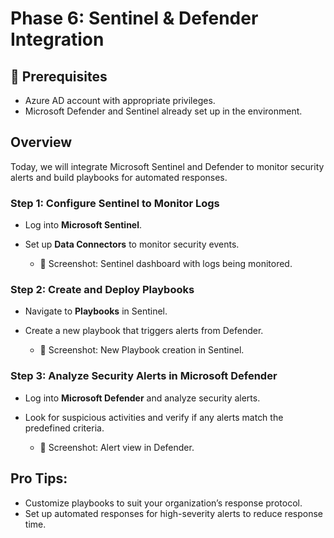 # Phase 6: Sentinel & Defender Integration

## 🧰 Prerequisites
- Azure AD account with appropriate privileges.
- Microsoft Defender and Sentinel already set up in the environment.

## Overview
Today, we will integrate Microsoft Sentinel and Defender to monitor security alerts and build playbooks for automated responses.

### **Step 1: Configure Sentinel to Monitor Logs**
- Log into **Microsoft Sentinel**.
- Set up **Data Connectors** to monitor security events.
  
    - 📸 Screenshot: Sentinel dashboard with logs being monitored.

### **Step 2: Create and Deploy Playbooks**
- Navigate to **Playbooks** in Sentinel.
- Create a new playbook that triggers alerts from Defender.
  
    - 📸 Screenshot: New Playbook creation in Sentinel.

### **Step 3: Analyze Security Alerts in Microsoft Defender**
- Log into **Microsoft Defender** and analyze security alerts.
- Look for suspicious activities and verify if any alerts match the predefined criteria.
  
    - 📸 Screenshot: Alert view in Defender.

## Pro Tips:
- Customize playbooks to suit your organization’s response protocol.
- Set up automated responses for high-severity alerts to reduce response time.


